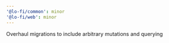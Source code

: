 ```yaml
---
'@lo-fi/common': minor
'@lo-fi/web': minor
---
```


Overhaul migrations to include arbitrary mutations and querying
